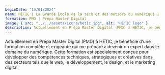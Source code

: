 ```yaml
---
beginDate: "10/01/2024"
name: HETIC | La Grande École de la tech et des métiers du numérique 🚀
formation: PMD | Prépa Master Digital
image: { src: "../../assets/icons/hetic.jpg", alt: "HETIC logo" }
description: Actuellement en Prépa Master Digital (PMD) à HETIC, je bénéficie d'une formation complète et exigeante qui me prépare à devenir un expert dans le domaine du numérique. Cette formation est spécialement conçue pour développer des compétences techniques, stratégiques et créatives dans des secteurs tels que le web, le développement, le design, et le marketing digital.
---
```


Actuellement en Prépa Master Digital (PMD) à HETIC, je bénéficie d'une formation complète et exigeante qui me prépare à devenir un expert dans le domaine du numérique. Cette formation est spécialement conçue pour développer des compétences techniques, stratégiques et créatives dans des secteurs tels que le web, le développement, le design, et le marketing digital.

